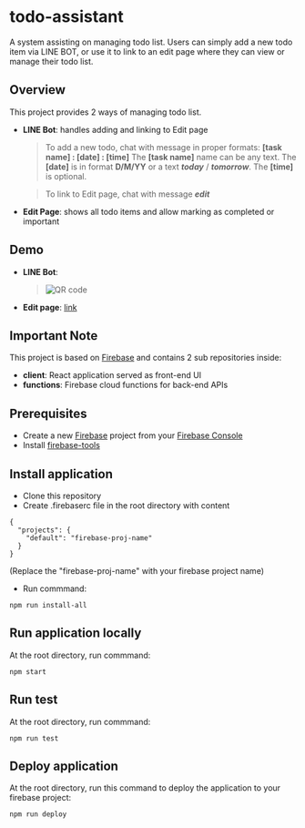 # todo-assistant
A system assisting on managing todo list. Users can simply add a new todo item via LINE BOT, or use it to link to an edit page where they can view or manage their todo list.

## Overview
This project provides 2 ways of managing todo list.
- **LINE Bot**: handles adding and linking to Edit page
	>To add a new todo, chat with message in proper formats: **[task name] : [date] : [time]**
	The **[task name]** name can be any text.
	The **[date]** is in format **D/M/YY** or a text ***today*** / ***tomorrow***.
	The **[time]** is optional.
	
	>To link to Edit page, chat with message ***edit***
- **Edit Page**: shows all todo items and allow marking as completed or important

## Demo
- **LINE Bot**:
	>![QR code](https://image.ibb.co/c5orad/todo_assistant_bot_qr.png)
- **Edit page**: [link](https://fir-playground-fe11c.firebaseapp.com/login)

## Important Note
This project is based on [Firebase](https://firebase.google.com/) and contains 2 sub repositories inside:
- **client**: React application served as front-end UI
- **functions**: Firebase cloud functions for back-end APIs

## Prerequisites
- Create a new [Firebase](https://firebase.google.com/) project from your [Firebase Console](https://console.firebase.google.com/)
- Install [firebase-tools](https://github.com/firebase/firebase-tools)

## Install application
- Clone this repository
- Create .firebaserc file in the root directory with content
```
{
  "projects": {
    "default": "firebase-proj-name"
  }
}
```
(Replace the "firebase-proj-name" with your firebase project name)
- Run commmand:
```
npm run install-all
```

## Run application locally
At the root directory, run commmand:
```
npm start
```

## Run test
At the root directory, run commmand:
```
npm run test
```

## Deploy application
At the root directory, run this command to deploy the application to your firebase project:
```
npm run deploy
```
